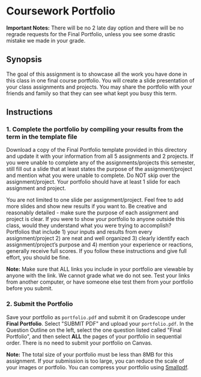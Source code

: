 # Coursework Portfolio

**Important Notes:** There will be no 2 late day option and there will be no regrade requests for the Final Portfolio, unless you see some drastic mistake we made in your grade. 

## Synopsis

The goal of this assignment is to showcase all the work you have done in this class in one final course portfolio.  You will create a slide presentation of your class assignments and projects.  You may share the portfolio with your friends and family so that they can see what kept you busy this term.


## Instructions

### 1. Complete the portfolio by compiling your results from the term in the template file

Download a copy of the Final Portfolio template provided in this directory and update it with your information from all 5 assignments and 2 projects.  If you were unable to complete any of the assignments/projects this semester, still fill out a slide that at least states the purpose of the assignment/project and mention what you were unable to complete. Do NOT skip over the assignment/project. Your portfolio should have at least 1 slide for each assignment and project.

You are not limited to one slide per assignment/project. Feel free to add more slides and show new results if you want to. Be creative and reasonably detailed - make sure the purpose of each assignment and project is clear. If you were to show your portfolio to anyone outside this class, would they understand what you were trying to accomplish? Portfolios that include 1) your inputs and results from every assignment/project 2) are neat and well organized  3) clearly identify each assignment/project’s purpose and 4) mention your experience or reactions, generally receive full scores. If you follow these instructions and give full effort, you should be fine.

**Note:** Make sure that ALL links you include in your portfolio are viewable by anyone with the link.  We cannot grade what we do not see.  Test your links from another computer, or have someone else test them from your portfolio before you submit.

### 2. Submit the Portfolio

Save your portfolio as `portfolio.pdf` and submit it on Gradescope under **Final Portfolio**. Select "SUBMIT PDF" and upload your `portfolio.pdf`. In the Question Outline on the left, select the one question listed called "Final Portfolio", and then select **ALL** the pages of your portfolio in sequential order. There is no need to submit your portfolio on Canvas.

**Note:** The total size of your portfolio must be less than 8MB for this assignment. If your submission is too large, you can reduce the scale of your images or portfolio. You can compress your portfolio using [Smallpdf](https://smallpdf.com/compress-pdf).
